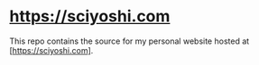 # https://sciyoshi.com

This repo contains the source for my personal website hosted at [https://sciyoshi.com].
